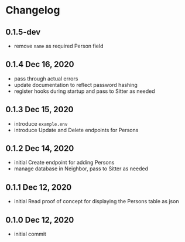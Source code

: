 # Changelog

## 0.1.5-dev
 - remove `name` as required Person field

## 0.1.4 Dec 16, 2020
 - pass through actual errors
 - update documentation to reflect password hashing
 - register hooks during startup and pass to Sitter as needed

## 0.1.3 Dec 15, 2020
 - introduce `example.env`
 - introduce Update and Delete endpoints for Persons

## 0.1.2 Dec 14, 2020
 - initial Create endpoint for adding Persons 
 - manage database in Neighbor, pass to Sitter as needed

## 0.1.1 Dec 12, 2020
 - initial Read proof of concept for displaying the Persons table as json

## 0.1.0 Dec 12, 2020
 - initial commit

